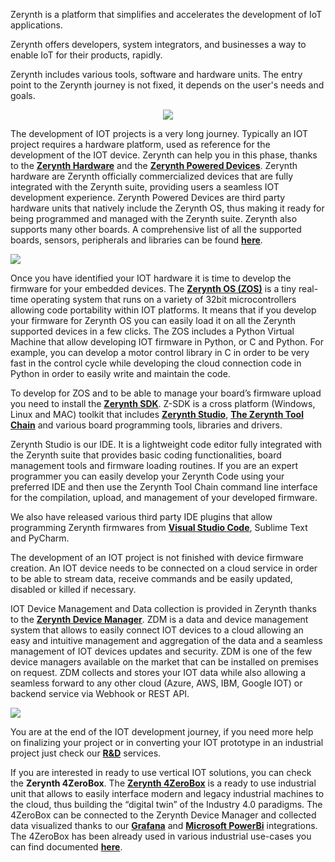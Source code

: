 Zerynth is a platform that simplifies and accelerates the development of IoT applications.

Zerynth offers developers, system integrators, and businesses a way to enable IoT for their products, rapidly.


Zerynth includes various tools, software and hardware units. The entry point to the Zerynth journey is not fixed, it depends on the user's needs and goals.

<p style="text-align: center;"><img src="https://raw.githubusercontent.com/zerynth/docs/test/docs/images/zerynth-platform.png"></p>

The development of IOT projects is a very long journey. Typically an IOT project requires a hardware platform, used as reference for the development of the IOT device. Zerynth can help you in this phase, thanks to the <a href="https://www.zerynth.com/powered-by-zerynth/" target="_blank">**Zerynth Hardware**</a> and the <a href="https://www.zerynth.com/powered-by-zerynth/" target="_blank">**Zerynth Powered Devices**</a>. Zerynth hardware are Zerynth officially commercialized devices that are fully integrated with the Zerynth suite, providing users a seamless IOT development experience. Zerynth Powered Devices are third party hardware units that natively include the Zerynth OS, thus making it ready for being programmed and managed with the Zerynth suite. Zerynth also supports many other boards. A comprehensive list of all the supported boards, sensors, peripherals and libraries can be found <a href="https://testzdoc.zerynth.com/reference/boards/adafruit_feather_huzzah/docs/" target="_blank">**here**</a>.

![](https://github.com/zerynth/docs/blob/test/docs/images/zerynth-devices.jpg?raw=true)

Once you have identified your IOT hardware it is time to develop the firmware for your embedded devices. The <a href="https://www.zerynth.com/zos/" target="_blank">**Zerynth OS (ZOS)**</a> is a tiny real-time operating system that runs on a variety of 32bit microcontrollers allowing code portability within IOT platforms. It means that if you develop your firmware for Zerynth OS you can easily load it on all the Zerynth supported devices in a few clicks. The ZOS includes a Python Virtual Machine that allow developing IOT firmware in Python, or C and Python. For example, you can develop a motor control library in C in order to be very fast in the control cycle while developing the cloud connection code in Python in order to easily write and maintain the code.

  

To develop for ZOS and to be able to manage your board’s firmware upload you need to install the <a href="https://www.zerynth.com/zsdk/" target="_blank">**Zerynth SDK**</a>. Z-SDK is a cross platform (Windows, Linux and MAC) toolkit that includes <a href="https://www.zerynth.com/zos/" target="_blank">**Zerynth Studio**</a>, <a href="https://testzdoc.zerynth.com/reference/core/toolchain/docs/" target="_blank">**The Zerynth Tool Chain**</a> and various board programming tools, libraries and drivers.

  

Zerynth Studio is our IDE. It is a lightweight code editor fully integrated with the Zerynth suite that provides basic coding functionalities, board management tools and firmware loading routines. If you are an expert programmer you can easily develop your Zerynth Code using your preferred IDE and then use the Zerynth Tool Chain command line interface for the compilation, upload, and management of your developed firmware.

  

We also have released various third party IDE plugins that allow programming Zerynth firmwares from <a href="https://testzdoc.zerynth.com/gettingstarted/Getting%20Started/#third-party-ide-plugins" target="_blank">**Visual Studio Code**</a>, Sublime Text and PyCharm.

  

The development of an IOT project is not finished with device firmware creation. An IOT device needs to be connected on a cloud service in order to be able to stream data, receive commands and be easily updated, disabled or killed if necessary.

  

IOT Device Management and Data collection is provided in Zerynth thanks to the <a href="https://www.zerynth.com/zdm/" target="_blank">**Zerynth Device Manager**</a>. ZDM is a data and device management system that allows to easily connect IOT devices to a cloud allowing an easy and intuitive management and aggregation of the data and a seamless management of IOT devices updates and security. ZDM is one of the few device managers available on the market that can be installed on premises on request. ZDM collects and stores your IOT data while also allowing a seamless forward to any other cloud (Azure, AWS, IBM, Google IOT) or backend service via Webhook or REST API.

  
<p style="text-align: left;"><img src="https://raw.githubusercontent.com/zerynth/docs/test/docs/images/zdm-docs-image.png"></p>

You are at the end of the IOT development journey, if you need more help on finalizing your project or in converting your IOT prototype in an industrial project just check our <a href="https://www.zerynth.com/services/" target="_blank">**R&D**</a> services.

  

If you are interested in ready to use vertical IOT solutions, you can check the **Zerynth 4ZeroBox**. The <a href="https://testzdoc.zerynth.com/4zp/4ZeroBox/" target="_blank">**Zerynth 4ZeroBox**</a> is a ready to use industrial unit that allows to easily interface modern and legacy industrial machines to the cloud, thus building the “digital twin” of the Industry 4.0 paradigms. The 4ZeroBox can be connected to the Zerynth Device Manager and collected data visualized thanks to our <a href="https://www.zerynth.com/blog/connect-zerynth-device-manager-with-grafana-iot-data-visualization/" target="_blank">**Grafana**</a> and <a href="https://www.zerynth.com/blog/iot-tutorial-learn-how-to-connect-power-bi-to-the-zerynth-device-manager/" target="_blank">**Microsoft PowerBi**</a> integrations. The 4ZeroBox has been already used in various industrial use-cases you can find documented <a href="https://www.zerynth.com/use-cases/" target="_blank">**here**</a>. 
